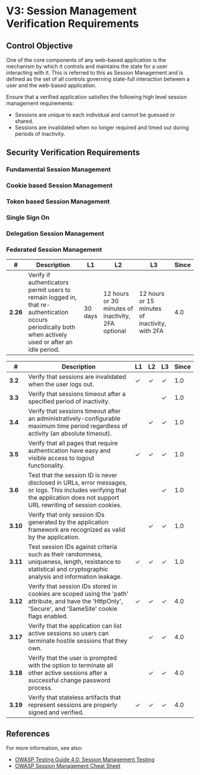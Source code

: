 # V3: Session Management Verification Requirements

## Control Objective

One of the core components of any web-based application is the mechanism by which it controls and maintains the state for a user interacting with it. This is referred to this as Session Management and is defined as the set of all controls governing state-full interaction between a user and the web-based application.

Ensure that a verified application satisfies the following high level session management requirements:

* Sessions are unique to each individual and cannot be guessed or shared.
* Sessions are invalidated when no longer required and timed out during periods of inactivity.

## Security Verification Requirements

### Fundamental Session Management

### Cookie based Session Management

### Token based Session Management

### Single Sign On

### Delegation Session Management

### Federated Session Management 

| # | Description | L1 | L2 | L3 | Since |
| --- | --- | --- | --- | -- | -- |
| **2.26** | Verify if authenticators permit users to remain logged in, that re-authentication occurs periodically both when actively used or after an idle period. | 30 days | 12 hours or 30 minutes of inactivity, 2FA optional | 12 hours or 15 minutes of inactivity, with 2FA | 4.0 | 4.5 |


| # | Description | L1 | L2 | L3 | Since |
| --- | --- | --- | --- | -- | -- |
| **3.2** | Verify that sessions are invalidated when the user logs out. | ✓ | ✓ | ✓ | 1.0 |
| **3.3** | Verify that sessions timeout after a specified period of inactivity. |  |  | ✓ | 1.0 |
| **3.4** | Verify that sessions timeout after an administratively-configurable maximum time period regardless of activity (an absolute timeout). |  | ✓ | ✓ | 1.0 |
| **3.5** | Verify that all pages that require authentication have easy and visible access to logout functionality. | ✓ | ✓ | ✓ | 1.0 |
| **3.6** | Test that the session ID is never disclosed in URLs, error messages, or logs. This includes verifying that the application does not support URL rewriting of session cookies. |  |  | ✓ | 1.0 |
| **3.10** | Verify that only session IDs generated by the application framework are recognized as valid by the application. |  | ✓ | ✓ | 1.0 |
| **3.11** | Test session IDs against criteria such as their randomness, uniqueness, length, resistance to statistical and cryptographic analysis and information leakage. | ✓ | ✓ | ✓ | 1.0 |
| **3.12** | Verify that session IDs stored in cookies are scoped using the 'path' attribute, and have the 'HttpOnly', 'Secure', and 'SameSite' cookie flags enabled. | ✓ | ✓ | ✓ | 4.0 |
| **3.17** | Verify that the application can list active sessions so users can terminate hostile sessions that they own. |  | ✓ | ✓ | 4.0 |
| **3.18** | Verify that the user is prompted with the option to terminate all other active sessions after a successful change password process. |  | ✓ | ✓ | 4.0 |
| **3.19** | Verify that stateless artifacts that represent sessions are properly signed and verified. | ✓ | ✓ | ✓ | 4.0 |

## References

For more information, see also:

* [OWASP Testing Guide 4.0: Session Management Testing](https://www.owasp.org/index.php/Testing_for_Session_Management)
* [OWASP Session Management Cheat Sheet](https://www.owasp.org/index.php/Session_Management_Cheat_Sheet)
